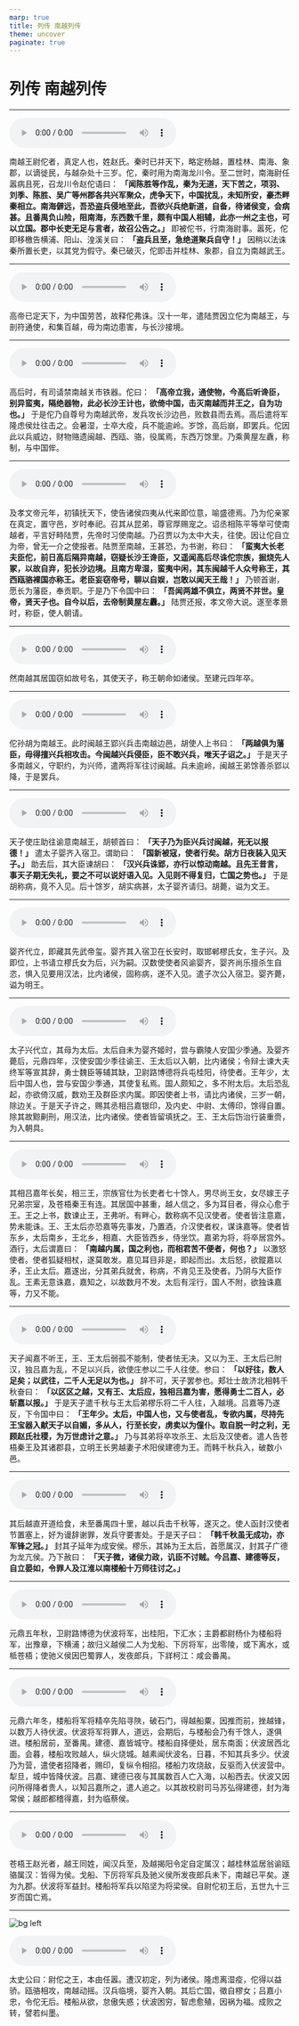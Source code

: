 ```yaml
---
marp: true
title: 列传 南越列传
theme: uncover
paginate: true
---
```


# 列传 南越列传

---

![](assets/audios/113/1.mp3)

南越王尉佗者，真定人也，姓赵氏。秦时已并天下，略定杨越，置桂林、南海、象郡，以谪徙民，与越杂处十三岁。佗，秦时用为南海龙川令。至二世时，南海尉任嚣病且死，召龙川令赵佗语曰： __「闻陈胜等作乱，秦为无道，天下苦之，项羽、刘季、陈胜、吴广等州郡各共兴军聚众，虎争天下，中国扰乱，未知所安，豪杰畔秦相立。南海僻远，吾恐盗兵侵地至此，吾欲兴兵绝新道，自备，待诸侯变，会病甚。且番禺负山险，阻南海，东西数千里，颇有中国人相辅，此亦一州之主也，可以立国。郡中长吏无足与言者，故召公告之。」__ 即被佗书，行南海尉事。嚣死，佗即移檄告横浦、阳山、湟溪关曰： __「盗兵且至，急绝道聚兵自守！」__ 因稍以法诛秦所置长吏，以其党为假守。秦已破灭，佗即击并桂林、象郡，自立为南越武王。

---

![](assets/audios/113/2.mp3)

高帝已定天下，为中国劳苦，故释佗弗诛。汉十一年，遣陆贾因立佗为南越王，与剖符通使，和集百越，毋为南边患害，与长沙接境。

---

![](assets/audios/113/3.mp3)

高后时，有司请禁南越关市铁器。佗曰： __「高帝立我，通使物，今高后听谗臣，别异蛮夷，隔绝器物，此必长沙王计也，欲倚中国，击灭南越而并王之，自为功也。」__ 于是佗乃自尊号为南越武帝，发兵攻长沙边邑，败数县而去焉。高后遣将军隆虑侯灶往击之。会暑湿，士卒大疫，兵不能逾岭。岁馀，高后崩，即罢兵。佗因此以兵威边，财物赂遗闽越、西瓯、骆，役属焉，东西万馀里。乃乘黄屋左纛，称制，与中国侔。

---

![](assets/audios/113/4.mp3)

及孝文帝元年，初镇抚天下，使告诸侯四夷从代来即位意，喻盛德焉。乃为佗亲冢在真定，置守邑，岁时奉祀。召其从昆弟，尊官厚赐宠之。诏丞相陈平等举可使南越者，平言好畤陆贾，先帝时习使南越。乃召贾以为太中大夫，往使。因让佗自立为帝，曾无一介之使报者。陆贾至南越，王甚恐，为书谢，称曰： __「蛮夷大长老夫臣佗，前日高后隔异南越，窃疑长沙王谗臣，又遥闻高后尽诛佗宗族，掘烧先人冢，以故自弃，犯长沙边境。且南方卑湿，蛮夷中闲，其东闽越千人众号称王，其西瓯骆裸国亦称王。老臣妄窃帝号，聊以自娱，岂敢以闻天王哉！」__ 乃顿首谢，愿长为藩臣，奉贡职。于是乃下令国中曰： __「吾闻两雄不俱立，两贤不并世。皇帝，贤天子也。自今以后，去帝制黄屋左纛。」__ 陆贾还报，孝文帝大说。遂至孝景时，称臣，使人朝请。

---

![](assets/audios/113/5.mp3)

然南越其居国窃如故号名，其使天子，称王朝命如诸侯。至建元四年卒。

---

![](assets/audios/113/6.mp3)

佗孙胡为南越王。此时闽越王郢兴兵击南越边邑，胡使人上书曰： __「两越俱为藩臣，毋得擅兴兵相攻击。今闽越兴兵侵臣，臣不敢兴兵，唯天子诏之。」__ 于是天子多南越义，守职约，为兴师，遣两将军往讨闽越。兵未逾岭，闽越王弟馀善杀郢以降，于是罢兵。

---

![](assets/audios/113/7.mp3)

天子使庄助往谕意南越王，胡顿首曰： __「天子乃为臣兴兵讨闽越，死无以报德！」__ 遣太子婴齐入宿卫。谓助曰： __「国新被寇，使者行矣。胡方日夜装入见天子。」__ 助去后，其大臣谏胡曰： __「汉兴兵诛郢，亦行以惊动南越。且先王昔言，事天子期无失礼，要之不可以说好语入见。入见则不得复归，亡国之势也。」__ 于是胡称病，竟不入见。后十馀岁，胡实病甚，太子婴齐请归。胡薨，谥为文王。

---

![](assets/audios/113/8.mp3)

婴齐代立，即藏其先武帝玺。婴齐其入宿卫在长安时，取邯郸樛氏女，生子兴。及即位，上书请立樛氏女为后，兴为嗣。汉数使使者风谕婴齐，婴齐尚乐擅杀生自恣，惧入见要用汉法，比内诸侯，固称病，遂不入见。遣子次公入宿卫。婴齐薨，谥为明王。

---

![](assets/audios/113/9.mp3)

太子兴代立，其母为太后。太后自未为婴齐姬时，尝与霸陵人安国少季通。及婴齐薨后，元鼎四年，汉使安国少季往谕王、王太后以入朝，比内诸侯；令辩士谏大夫终军等宣其辞，勇士魏臣等辅其缺，卫尉路博德将兵屯桂阳，待使者。王年少，太后中国人也，尝与安国少季通，其使复私焉。国人颇知之，多不附太后。太后恐乱起，亦欲倚汉威，数劝王及群臣求内属。即因使者上书，请比内诸侯，三岁一朝，除边关。于是天子许之，赐其丞相吕嘉银印，及内史、中尉、太傅印，馀得自置。除其故黥劓刑，用汉法，比内诸侯。使者皆留填抚之。王、王太后饬治行装重赍，为入朝具。

---

![](assets/audios/113/10.mp3)

其相吕嘉年长矣，相三王，宗族官仕为长吏者七十馀人，男尽尚王女，女尽嫁王子兄弟宗室，及苍梧秦王有连。其居国中甚重，越人信之，多为耳目者，得众心愈于王。王之上书，数谏止王，王弗听。有畔心，数称病不见汉使者。使者皆注意嘉，势未能诛。王、王太后亦恐嘉等先事发，乃置酒，介汉使者权，谋诛嘉等。使者皆东乡，太后南乡，王北乡，相嘉、大臣皆西乡，侍坐饮。嘉弟为将，将卒居宫外。酒行，太后谓嘉曰： __「南越内属，国之利也，而相君苦不便者，何也？」__ 以激怒使者。使者狐疑相杖，遂莫敢发。嘉见耳目非是，即起而出。太后怒，欲鏦嘉以矛，王止太后。嘉遂出，分其弟兵就舍，称病，不肯见王及使者。乃阴与大臣作乱。王素无意诛嘉，嘉知之，以故数月不发。太后有淫行，国人不附，欲独诛嘉等，力又不能。

---

![](assets/audios/113/11.mp3)

天子闻嘉不听王，王、王太后弱孤不能制，使者怯无决。又以为王、王太后已附汉，独吕嘉为乱，不足以兴兵，欲使庄参以二千人往使。参曰： __「以好往，数人足矣；以武往，二千人无足以为也。」__ 辞不可，天子罢参也。郏壮士故济北相韩千秋奋曰： __「以区区之越，又有王、太后应，独相吕嘉为害，愿得勇士二百人，必斩嘉以报。」__ 于是天子遣千秋与王太后弟樛乐将二千人往，入越境。吕嘉等乃遂反，下令国中曰： __「王年少。太后，中国人也，又与使者乱，专欲内属，尽持先王宝器入献天子以自媚，多从人，行至长安，虏卖以为僮仆。取自脱一时之利，无顾赵氏社稷，为万世虑计之意。」__ 乃与其弟将卒攻杀王、太后及汉使者。遣人告苍梧秦王及其诸郡县，立明王长男越妻子术阳侯建德为王。而韩千秋兵入，破数小邑。

---

![](assets/audios/113/12.mp3)

其后越直开道给食，未至番禺四十里，越以兵击千秋等，遂灭之。使人函封汉使者节置塞上，好为谩辞谢罪，发兵守要害处。于是天子曰： __「韩千秋虽无成功，亦军锋之冠。」__ 封其子延年为成安侯。樛乐，其姊为王太后，首愿属汉，封其子广德为龙亢侯。乃下赦曰： __「天子微，诸侯力政，讥臣不讨贼。今吕嘉、建德等反，自立晏如，令罪人及江淮以南楼船十万师往讨之。」__ 

---

![](assets/audios/113/13.mp3)

元鼎五年秋，卫尉路博德为伏波将军，出桂阳，下汇水；主爵都尉杨仆为楼船将军，出豫章，下横浦；故归义越侯二人为戈船、下厉将军，出零陵，或下离水，或柢苍梧；使驰义侯因巴蜀罪人，发夜郎兵，下牂柯江：咸会番禺。

---

![](assets/audios/113/14.mp3)

元鼎六年冬，楼船将军将精卒先陷寻陜，破石门，得越船粟，因推而前，挫越锋，以数万人待伏波。伏波将军将罪人，道远，会期后，与楼船会乃有千馀人，遂俱进。楼船居前，至番禺。建德、嘉皆城守。楼船自择便处，居东南面；伏波居西北面。会暮，楼船攻败越人，纵火烧城。越素闻伏波名，日暮，不知其兵多少。伏波乃为营，遣使者招降者，赐印，复纵令相招。楼船力攻烧敌，反驱而入伏波营中。犁旦，城中皆降伏波。吕嘉、建德已夜与其属数百人亡入海，以船西去。伏波又因问所得降者贵人，以知吕嘉所之，遣人追之。以其故校尉司马苏弘得建德，封为海常侯；越郎都稽得嘉，封为临蔡侯。

---

![](assets/audios/113/15.mp3)

苍梧王赵光者，越王同姓，闻汉兵至，及越揭阳令定自定属汉；越桂林监居翁谕瓯骆属汉：皆得为侯。戈船、下厉将军兵及驰义侯所发夜郎兵未下，南越已平矣。遂为九郡。伏波将军益封。楼船将军兵以陷坚为将梁侯。自尉佗初王后，五世九十三岁而国亡焉。

---

![bg left](assets/images/simaqian.webp)

![](assets/audios/113/16.mp3)

太史公曰：尉佗之王，本由任嚣。遭汉初定，列为诸侯。隆虑离湿疫，佗得以益骄。瓯骆相攻，南越动摇。汉兵临境，婴齐入朝。其后亡国，徵自樛女；吕嘉小忠，令佗无后。楼船从欲，怠傲失惑；伏波困穷，智虑愈殖，因祸为福。成败之转，譬若纠墨。